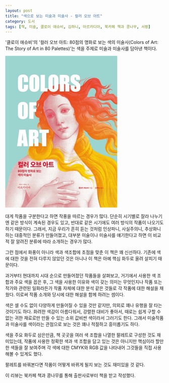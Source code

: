 ```yaml
---
layout: post
title: "색으로 보는 미술과 미술사 - 컬러 오브 아트"
category: 도서
tags: [책, 미술, 클로이 애슈비, 김하니, 아르카디아, 북카페 책과 콩나무, 서평]
---
```


'클로이 애슈비'의
'컬러 오브 아트: 80점의 명화로 보는 색의 미술사(Colors of Art: The Story of Art in 80 Palettes)'는
색을 주제로 미술과 미술사를 담아낸 책이다.

![표지](/images/colors-of-art-book-h480.jpg)

대게 작품을 구분한다고 하면 작풍을 따르는 경우가 많다.
단순히 시기별로 잘라 나누기엔 같은 방식이 계속된 경우도 있고,
반대로 같은 시기에도 여러 방식의 작품이 나오기도 하기 때문이다.
그래서, 지금 우리가 흔히 듣는 것처럼 인상파니, 사실주의니, 추상화니 하는 대중적인 분류가 만들어졌고,
대부분 미술이나 미술사를 얘기한다고 하면
이 비교적 잘 알려진 분류에 따라 소개하는 경우가 많다.

그런 점에서 화풍이 아니라 색과 색조합에 초점을 맞춘 이 책은 꽤 신선하다.
기존에 색에 대한 것을 전혀 다루지 않았던 것은 아니나
이 책은 아예 핵심 화두로 올려 살피기 때문이다.

과거부터 현대까지 시대 순으로 만들어졌던 작품들을 살펴보고,
거기에서 사용한 색 조합과 주요 색을 꼽은 후,
그 색을 사용한 이유와 색이 갖는 의미는 무엇인지나
작품 또는 작가와 관련된 일화라든가
작품 자체에 대한 분석 같은 것들로
각 작품에 대한 해설을 채웠다.
이로써 작품 소개와 당시에 대한 해설을 함께 하려는 셈이다.

색은 셀 수도 없이 다양하게 만들어질 수 있을 것만 같지만,
의외로 꽤나 유행을 잘 타는 것이기도 하다.
화려한 색감이 아름다워서,
강렬한 대비가 좋아서,
때로는 쉽게 구할 수 없는 귀한 재료로만 만들 수 있는
소위 값비싼 색이라서 그러기도 한다.
그래서 미술작품과 미술사를 색이라는 관점으로 보는 것은
꽤나 적절하고 흥미롭기도 하다.

색을 주요 화두로 삼은만큼,
책 곳곳을 여러 색 조합을 나열한 팔레트로 구성한 것도 재미있는데,
작품에 사용한 정확한 색과 색 조합을 담고 있는 것은 아니지만
핵심이라 할만한 색들을 잘 보여주며
각 색에 대한 CMYK와 RGB 값을 나타내어 그것들을 직접 사용해볼 수 있게도 했다.

팔레트를 바꿔본다면 작품이 어떻게 바뀌게 될지 보는 것도 재미있을 것 같다.



<div class="im im-info">
이 리뷰는 북카페 책과 콩나무를 통해 출판사로부터 책을 받고 작성했다.
</div>
